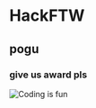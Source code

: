# HackFTW
## pogu
### give us award pls
![Coding is fun](https://pbs.twimg.com/media/EzfrtgNXsAcySxp.jpg)
